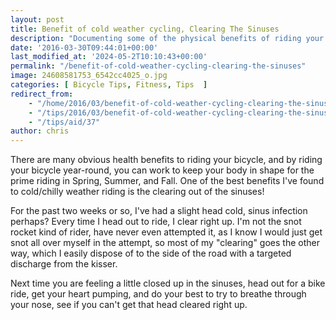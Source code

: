 ```yaml
---
layout: post
title: Benefit of cold weather cycling, Clearing The Sinuses
description: "Documenting some of the physical benefits of riding your bicycle in the cold weather"
date: '2016-03-30T09:44:01+00:00'
last_modified_at: '2024-05-2T10:10:43+00:00'
permalink: "/benefit-of-cold-weather-cycling-clearing-the-sinuses"
image: 24608581753_6542cc4025_o.jpg
categories: [ Bicycle Tips, Fitness, Tips  ]
redirect_from: 
    - "/home/2016/03/benefit-of-cold-weather-cycling-clearing-the-sinuses"
    - "/tips/2016/03/benefit-of-cold-weather-cycling-clearing-the-sinuses"
    - "/tips/aid/37"
author: chris
---
```

There are many obvious health benefits to riding your bicycle, and by riding your bicycle year-round, you can work to keep your body in shape for the prime riding in Spring, Summer, and Fall. One of the best benefits I've found to cold/chilly weather riding is the clearing out of the sinuses!

For the past two weeks or so, I've had a slight head cold, sinus infection perhaps? Every time I head out to ride, I clear right up. I'm not the snot rocket kind of rider, have never even attempted it, as I know I would just get snot all over myself in the attempt, so most of my "clearing" goes the other way, which I easily dispose of to the side of the road with a targeted discharge from the kisser.

Next time you are feeling a little closed up in the sinuses, head out for a bike ride, get your heart pumping, and do your best to try to breathe through your nose, see if you can't get that head cleared right up.
